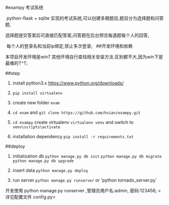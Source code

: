 #exampy 考试系统 

  python-flask + sqlite 实现的考试系统,可以创建多期题目,题目分为选择题和问答题,
  
  选择题提交答案后可直接匹配答案,问答题在后台预览每道题每个人的回答,
  
  每个人的登录名和当前ip绑定,禁止多次登录;
  
##开发环境和依赖
 
 本项目开发环境是win7 其他环境自行查找相关安装方法 区别都不大,因为win下是最难的T^T;
 
  
##step

  1. install python3.x <a href="https://www.python.org/downloads/">https://www.python.org/downloads/</a>
  
  2. `pip install virtualenv`
  
  3. create new folder `exam`

  4. `cd exam` and `git clone https://github.com/hsian/exampy.git`
  
  5. `cd exampy` create virtualenv `virtualenv venv` and switch to `venv\scripts\activate`
  
  6. installation dependency `pip install -r requirements.txt`
  
##deploy

  1. initialization db `python manage.py db init` `python manage.py db migrate` `python manage.py db upgrade`
  
  2. insert data `python manage.py deploy`
  
  3. run server `python manage.py runserver` or 'python tornado_server.py`
  
开发使用 python manage.py runserver ,管理员用户名:admin, 密码:123456; <详见配置文件 config.py>
  
  
  
  
  
  
